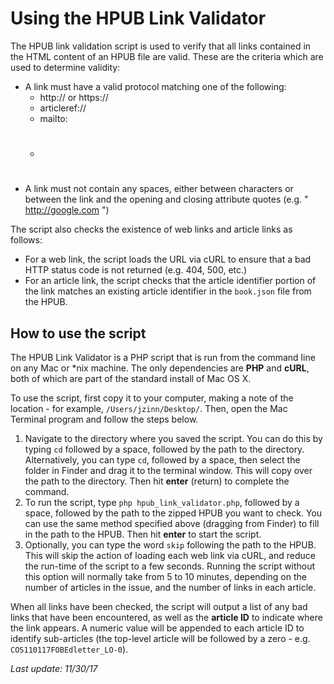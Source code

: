 # Using the HPUB Link Validator
The HPUB link validation script is used to verify that all links contained in the HTML content of an HPUB file are valid. These are the criteria which are used to determine validity:

* A link must have a valid protocol matching one of the following:
	* http:// or https://
	* articleref://
	* mailto:
	* #
* A link must not contain any spaces, either between characters or between the link and the opening and closing attribute quotes (e.g. " http://google.com ")

The script also checks the existence of web links and article links as follows:

* For a web link, the script loads the URL via cURL to ensure that a bad HTTP status code is not returned (e.g. 404, 500, etc.)
* For an article link, the script checks that the article identifier portion of the link matches an existing article identifier in the `book.json` file from the HPUB.

## How to use the script
The HPUB Link Validator is a PHP script that is run from the command line on any Mac or *nix machine. The only dependencies are **PHP** and **cURL**, both of which are part of the standard install of Mac OS X.

To use the script, first copy it to your computer, making a note of the location - for example, `/Users/jzinn/Desktop/`. Then, open the Mac Terminal program and follow the steps below.

1. Navigate to the directory where you saved the script. You can do this by typing `cd` followed by a space, followed by the path to the directory. Alternatively, you can type `cd`, followed by a space, then select the folder in Finder and drag it to the terminal window. This will copy over the path to the directory. Then hit **enter** (return) to complete the command.
2. To run the script, type `php hpub_link_validator.php`, followed by a space, followed by the path to the zipped HPUB you want to check. You can use the same method specified above (dragging from Finder) to fill in the path to the HPUB. Then hit **enter** to start the script.
3. Optionally, you can type the word `skip` following the path to the HPUB. This will skip the action of loading each web link via cURL, and reduce the run-time of the script to a few seconds. Running the script without this option will normally take from 5 to 10 minutes, depending on the number of articles in the issue, and the number of links in each article.

When all links have been checked, the script will output a list of any bad links that have been encountered, as well as the **article ID** to indicate where the link appears. A numeric value will be appended to each article ID to identify sub-articles (the top-level article will be followed by a zero - e.g. `COS110117FOBEdletter_LO-0`).

_Last update: 11/30/17_
